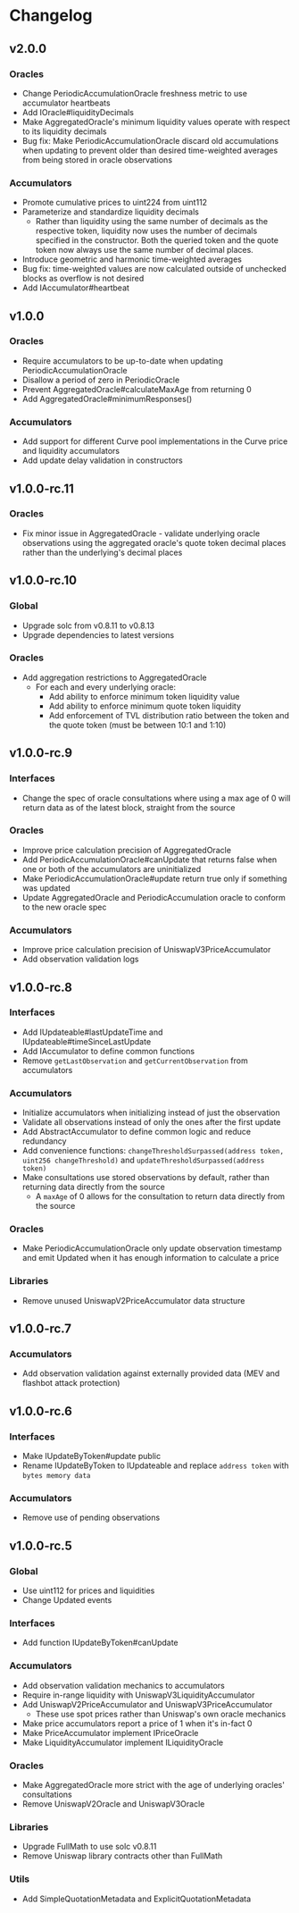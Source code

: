 # Changelog

## v2.0.0
### Oracles
- Change PeriodicAccumulationOracle freshness metric to use accumulator heartbeats
- Add IOracle#liquidityDecimals
- Make AggregatedOracle's minimum liquidity values operate with respect to its liquidity decimals
- Bug fix: Make PeriodicAccumulationOracle discard old accumulations when updating to prevent older than desired time-weighted averages from being stored in oracle observations

### Accumulators
- Promote cumulative prices to uint224 from uint112
- Parameterize and standardize liquidity decimals
  - Rather than liquidity using the same number of decimals as the respective token, liquidity now uses the number of decimals specified in the constructor. Both the queried token and the quote token now always use the same number of decimal places.
- Introduce geometric and harmonic time-weighted averages
- Bug fix: time-weighted values are now calculated outside of unchecked blocks as overflow is not desired
- Add IAccumulator#heartbeat

## v1.0.0
### Oracles
- Require accumulators to be up-to-date when updating PeriodicAccumulationOracle
- Disallow a period of zero in PeriodicOracle
- Prevent AggregatedOracle#calculateMaxAge from returning 0
- Add AggregatedOracle#minimumResponses()
### Accumulators
- Add support for different Curve pool implementations in the Curve price and liquidity accumulators
- Add update delay validation in constructors

## v1.0.0-rc.11
### Oracles
- Fix minor issue in AggregatedOracle - validate underlying oracle observations using the aggregated oracle's quote token decimal places rather than the underlying's decimal places

## v1.0.0-rc.10
### Global
- Upgrade solc from v0.8.11 to v0.8.13
- Upgrade dependencies to latest versions

### Oracles
- Add aggregation restrictions to AggregatedOracle
  - For each and every underlying oracle:
    - Add ability to enforce minimum token liquidity value
    - Add ability to enforce minimum quote token liquidity
    - Add enforcement of TVL distribution ratio between the token and the quote token (must be between 10:1 and 1:10)

## v1.0.0-rc.9
### Interfaces
- Change the spec of oracle consultations where using a max age of 0 will return data as of the latest block, straight from the source

### Oracles
- Improve price calculation precision of AggregatedOracle
- Add PeriodicAccumulationOracle#canUpdate that returns false when one or both of the accumulators are uninitialized
- Make PeriodicAccumulationOracle#update return true only if something was updated
- Update AggregatedOracle and PeriodicAccumulation oracle to conform to the new oracle spec

### Accumulators
- Improve price calculation precision of UniswapV3PriceAccumulator
- Add observation validation logs

## v1.0.0-rc.8
### Interfaces
- Add IUpdateable#lastUpdateTime and IUpdateable#timeSinceLastUpdate
- Add IAccumulator to define common functions
- Remove `getLastObservation` and `getCurrentObservation` from accumulators

### Accumulators
- Initialize accumulators when initializing instead of just the observation
- Validate all observations instead of only the ones after the first update
- Add AbstractAccumulator to define common logic and reduce redundancy
- Add convenience functions: `changeThresholdSurpassed(address token, uint256 changeThreshold)` and `updateThresholdSurpassed(address token)`
- Make consultations use stored observations by default, rather than returning data directly from the source
  - A `maxAge` of 0 allows for the consultation to return data directly from the source

### Oracles
- Make PeriodicAccumulationOracle only update observation timestamp and emit Updated when it has enough information to calculate a price

### Libraries
 - Remove unused UniswapV2PriceAccumulator data structure

## v1.0.0-rc.7
### Accumulators
- Add observation validation against externally provided data (MEV and flashbot attack protection)

## v1.0.0-rc.6
### Interfaces
- Make IUpdateByToken#update public
- Rename IUpdateByToken to IUpdateable and replace `address token` with `bytes memory data`

### Accumulators
- Remove use of pending observations

## v1.0.0-rc.5
### Global
- Use uint112 for prices and liquidities
- Change Updated events

### Interfaces
- Add function IUpdateByToken#canUpdate

### Accumulators
- Add observation validation mechanics to accumulators
- Require in-range liquidity with UniswapV3LiquidityAccumulator
- Add UniswapV2PriceAccumulator and UniswapV3PriceAccumulator
  - These use spot prices rather than Uniswap's own oracle mechanics
- Make price accumulators report a price of 1 when it's in-fact 0
- Make PriceAccumulator implement IPriceOracle
- Make LiquidityAccumulator implement ILiquidityOracle

### Oracles
- Make AggregatedOracle more strict with the age of underlying oracles' consultations
- Remove UniswapV2Oracle and UniswapV3Oracle

### Libraries
- Upgrade FullMath to use solc v0.8.11
- Remove Uniswap library contracts other than FullMath

### Utils
- Add SimpleQuotationMetadata and ExplicitQuotationMetadata
